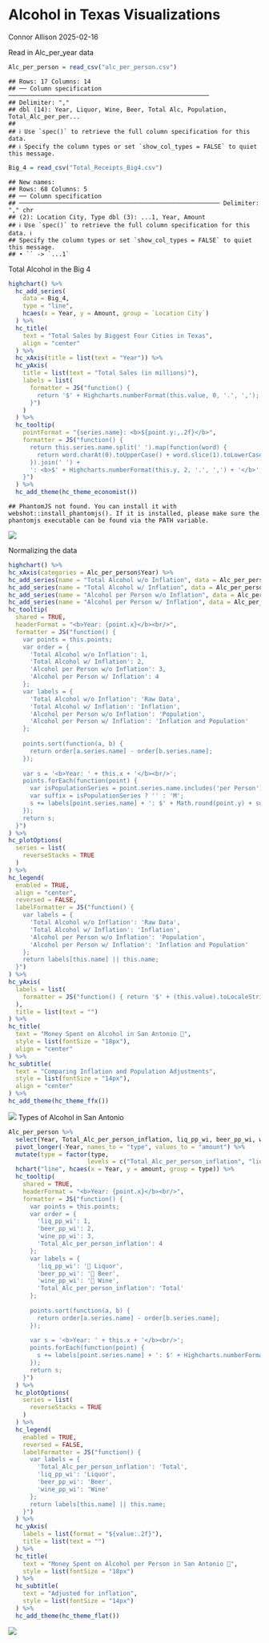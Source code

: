 Alcohol in Texas Visualizations
================
Connor Allison
2025-02-16

Read in Alc_per_year data

``` r
Alc_per_person = read_csv("alc_per_person.csv")
```

    ## Rows: 17 Columns: 14
    ## ── Column specification ────────────────────────────────────────────────────────
    ## Delimiter: ","
    ## dbl (14): Year, Liquor, Wine, Beer, Total Alc, Population, Total_Alc_per_per...
    ## 
    ## ℹ Use `spec()` to retrieve the full column specification for this data.
    ## ℹ Specify the column types or set `show_col_types = FALSE` to quiet this message.

``` r
Big_4 = read_csv("Total_Receipts_Big4.csv")
```

    ## New names:
    ## Rows: 68 Columns: 5
    ## ── Column specification
    ## ──────────────────────────────────────────────────────── Delimiter: "," chr
    ## (2): Location City, Type dbl (3): ...1, Year, Amount
    ## ℹ Use `spec()` to retrieve the full column specification for this data. ℹ
    ## Specify the column types or set `show_col_types = FALSE` to quiet this message.
    ## • `` -> `...1`

Total Alcohol in the Big 4

``` r
highchart() %>%
  hc_add_series(
    data = Big_4,
    type = "line",
    hcaes(x = Year, y = Amount, group = `Location City`)
  ) %>%
  hc_title(
    text = "Total Sales by Biggest Four Cities in Texas",
    align = "center"
  ) %>%
  hc_xAxis(title = list(text = "Year")) %>%
  hc_yAxis(
    title = list(text = "Total Sales (in millions)"),
    labels = list(
      formatter = JS("function() { 
        return '$' + Highcharts.numberFormat(this.value, 0, '.', ','); 
      }")
    )
  ) %>%
  hc_tooltip(
    pointFormat = "{series.name}: <b>${point.y:,.2f}</b>",
    formatter = JS("function() { 
      return this.series.name.split(' ').map(function(word) {
        return word.charAt(0).toUpperCase() + word.slice(1).toLowerCase();
      }).join(' ') + 
      ': <b>$' + Highcharts.numberFormat(this.y, 2, '.', ',') + '</b>'; 
    }")
  ) %>%
  hc_add_theme(hc_theme_economist())
```

    ## PhantomJS not found. You can install it with webshot::install_phantomjs(). If it is installed, please make sure the phantomjs executable can be found via the PATH variable.

![](FinalVisualizations_files/figure-gfm/unnamed-chunk-2-1.png)<!-- -->

Normalizing the data

``` r
highchart() %>% 
hc_xAxis(categories = Alc_per_person$Year) %>% 
hc_add_series(name = "Total Alcohol w/o Inflation", data = Alc_per_person$`Total Alc`, type = "line") %>% 
hc_add_series(name = "Total Alcohol w/ Inflation", data = Alc_per_person$with_inflation, type = "line") %>%
hc_add_series(name = "Alcohol per Person w/o Inflation", data = Alc_per_person$`w/o_Inflation`, type = "line") %>% 
hc_add_series(name = "Alcohol per Person w/ Inflation", data = Alc_per_person$Total_Alc_per_person_inflation, type = "line") %>%
hc_tooltip(
  shared = TRUE,
  headerFormat = "<b>Year: {point.x}</b><br/>",
  formatter = JS("function() {
    var points = this.points;
    var order = {
      'Total Alcohol w/o Inflation': 1,
      'Total Alcohol w/ Inflation': 2,
      'Alcohol per Person w/o Inflation': 3,
      'Alcohol per Person w/ Inflation': 4
    };
    var labels = {
      'Total Alcohol w/o Inflation': 'Raw Data',
      'Total Alcohol w/ Inflation': 'Inflation',
      'Alcohol per Person w/o Inflation': 'Population',
      'Alcohol per Person w/ Inflation': 'Inflation and Population'
    };
    
    points.sort(function(a, b) {
      return order[a.series.name] - order[b.series.name];
    });
    
    var s = '<b>Year: ' + this.x + '</b><br/>';
    points.forEach(function(point) {
      var isPopulationSeries = point.series.name.includes('per Person');
      var suffix = isPopulationSeries ? '' : 'M';
      s += labels[point.series.name] + ': $' + Math.round(point.y) + suffix + '<br/>';
    });
    return s;
  }")
) %>%
hc_plotOptions(
  series = list(
    reverseStacks = TRUE
  )
) %>%
hc_legend(
  enabled = TRUE,
  align = "center",
  reversed = FALSE,
  labelFormatter = JS("function() {
    var labels = {
      'Total Alcohol w/o Inflation': 'Raw Data',
      'Total Alcohol w/ Inflation': 'Inflation',
      'Alcohol per Person w/o Inflation': 'Population',
      'Alcohol per Person w/ Inflation': 'Inflation and Population'
    };
    return labels[this.name] || this.name;
  }")
) %>%
hc_yAxis(
  labels = list(
    formatter = JS("function() { return '$' + (this.value).toLocaleString(); }")
  ),
  title = list(text = "")
) %>%
hc_title(
  text = "Money Spent on Alcohol in San Antonio 🍺",
  style = list(fontSize = "18px"),
  align = "center"
) %>%
hc_subtitle(
  text = "Comparing Inflation and Population Adjustments",
  style = list(fontSize = "14px"),
  align = "center"
) %>%
hc_add_theme(hc_theme_ffx())
```

![](FinalVisualizations_files/figure-gfm/unnamed-chunk-3-1.png)<!-- -->
Types of Alcohol in San Antonio

``` r
Alc_per_person %>% 
  select(Year, Total_Alc_per_person_inflation, liq_pp_wi, beer_pp_wi, wine_pp_wi) %>% 
  pivot_longer(-Year, names_to = "type", values_to = "amount") %>% 
  mutate(type = factor(type, 
                      levels = c("Total_Alc_per_person_inflation", "liq_pp_wi", "beer_pp_wi", "wine_pp_wi"))) %>%
  hchart("line", hcaes(x = Year, y = amount, group = type)) %>% 
  hc_tooltip(
    shared = TRUE,
    headerFormat = "<b>Year: {point.x}</b><br/>",
    formatter = JS("function() {
      var points = this.points;
      var order = {
        'liq_pp_wi': 1,
        'beer_pp_wi': 2,
        'wine_pp_wi': 3,
        'Total_Alc_per_person_inflation': 4
      };
      var labels = {
        'liq_pp_wi': '🥃 Liquor',
        'beer_pp_wi': '🍺 Beer',
        'wine_pp_wi': '🍷 Wine',
        'Total_Alc_per_person_inflation': 'Total'
      };
      
      points.sort(function(a, b) {
        return order[a.series.name] - order[b.series.name];
      });
      
      var s = '<b>Year: ' + this.x + '</b><br/>';
      points.forEach(function(point) {
        s += labels[point.series.name] + ': $' + Highcharts.numberFormat(point.y, 2) + '<br/>';
      });
      return s;
    }")
  ) %>%
  hc_plotOptions(
    series = list(
      reverseStacks = TRUE
    )
  ) %>%
  hc_legend(
    enabled = TRUE,
    reversed = FALSE,
    labelFormatter = JS("function() {
      var labels = {
        'Total_Alc_per_person_inflation': 'Total',
        'liq_pp_wi': 'Liquor',
        'beer_pp_wi': 'Beer',
        'wine_pp_wi': 'Wine'
      };
      return labels[this.name] || this.name;
    }")
  ) %>%
  hc_yAxis(
    labels = list(format = "${value:.2f}"),
    title = list(text = "")
  ) %>%
  hc_title(
    text = "Money Spent on Alcohol per Person in San Antonio 🍺",
    style = list(fontSize = "18px")
  ) %>%
  hc_subtitle(
    text = "Adjusted for inflation",
    style = list(fontSize = "14px")
  ) %>%
  hc_add_theme(hc_theme_flat())
```

![](FinalVisualizations_files/figure-gfm/unnamed-chunk-4-1.png)<!-- -->
